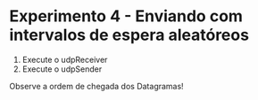 # Experimento 4 - Enviando com intervalos de espera aleatóreos
1. Execute o udpReceiver
2. Execute o udpSender

Observe a ordem de chegada dos Datagramas!
